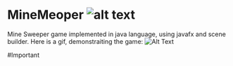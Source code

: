 # MineMeoper ![alt text](https://i.ibb.co/z4LmqVg/icon.png)
Mine Sweeper game implemented in java language,
using javafx and scene builder.
Here is a gif, demonstraiting the game:
![Alt Text](https://i.ibb.co/Y8W4vwY/Mine-Meoper-Gif.gif)

#Important 
